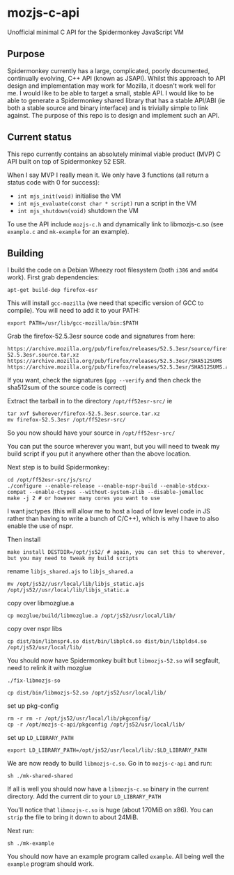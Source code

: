 # mozjs-c-api
Unofficial minimal C API for the Spidermonkey JavaScript VM

## Purpose

Spidermonkey currently has a large, complicated, poorly documented, continually
evolving, C++ API (known as JSAPI). Whilst this approach to API design and
implementation may work for Mozilla, it doesn't work well for me. I would like
to be able to target a small, stable API. I would like to be able to generate a
Spidermonkey shared library that has a stable API/ABI (ie both a stable source
and binary interface) and is trivially simple to link against. The purpose of
this repo is to design and implement such an API.

## Current status

This repo currently contains an absolutely minimal viable product (MVP) C API
built on top of Spidermonkey 52 ESR.

When I say MVP I really mean it. We only have 3 functions (all return a status
code with 0 for success):

* `int mjs_init(void)` initialise the VM
* `int mjs_evaluate(const char * script)` run a script in the VM
* `int mjs_shutdown(void)`  shutdown the VM

To use the API include `mozjs-c.h` and dynamically link to libmozjs-c.so (see
`example.c` and `mk-example` for an example).

## Building

I build the code on a Debian Wheezy root filesystem (both `i386` and `amd64` work).
First grab dependencies:

```
apt-get build-dep firefox-esr
```

This will install `gcc-mozilla` (we need that specific version of GCC to compile).
You will need to add it to your PATH:

```
export PATH=/usr/lib/gcc-mozilla/bin:$PATH
```

Grab the firefox-52.5.3esr source code and signatures from here:

```
https://archive.mozilla.org/pub/firefox/releases/52.5.3esr/source/firefox-52.5.3esr.source.tar.xz
https://archive.mozilla.org/pub/firefox/releases/52.5.3esr/SHA512SUMS
https://archive.mozilla.org/pub/firefox/releases/52.5.3esr/SHA512SUMS.asc
```

If you want, check the signatures (`gpg --verify` and then check the sha512sum
of the source code is correct)

Extract the tarball in to the directory `/opt/ff52esr-src/` ie

```
tar xvf $wherever/firefox-52.5.3esr.source.tar.xz
mv firefox-52.5.3esr /opt/ff52esr-src/
```

So you now should have your source in `/opt/ff52esr-src/`

You can put the source wherever you want, but you will need to tweak my build
script if you put it anywhere other than the above location.

Next step is to build Spidermonkey:

```
cd /opt/ff52esr-src/js/src/
./configure --enable-release --enable-nspr-build --enable-stdcxx-compat --enable-ctypes --without-system-zlib --disable-jemalloc
make -j 2 # or however many cores you want to use
```
I want jsctypes (this will allow me to host a load of low level code in JS
rather than having to write a bunch of C/C++), which is why I have to also
enable the use of nspr.

Then install

```
make install DESTDIR=/opt/js52/ # again, you can set this to wherever, but you may need to tweak my build scripts
```

rename `libjs_shared.ajs` to `libjs_shared.a`
```
mv /opt/js52//usr/local/lib/libjs_static.ajs /opt/js52//usr/local/lib/libjs_static.a
```
copy over libmozglue.a
```
cp mozglue/build/libmozglue.a /opt/js52/usr/local/lib/
```
copy over nspr libs
```
cp dist/bin/libnspr4.so dist/bin/libplc4.so dist/bin/libplds4.so /opt/js52/usr/local/lib/
```

You should now have Spidermonkey built but `libmozjs-52.so` will segfault, need to relink it with mozglue
```
./fix-libmozjs-so
```

```
cp dist/bin/libmozjs-52.so /opt/js52/usr/local/lib/
```

set up pkg-config

```
rm -r rm -r /opt/js52/usr/local/lib/pkgconfig/
cp -r /opt/mozjs-c-api/pkgconfig /opt/js52/usr/local/lib/
```

set up `LD_LIBRARY_PATH`
```
export LD_LIBRARY_PATH=/opt/js52/usr/local/lib/:$LD_LIBRARY_PATH
```


We are now ready to build `libmozjs-c.so`. Go in to `mozjs-c-api` and run:

```
sh ./mk-shared-shared
```

If all is well you should now have a `libmozjs-c.so` binary in the current directory.
Add the current dir to your `LD_LIBRARY_PATH`

You'll notice that `libmozjs-c.so` is huge (about 170MiB on x86). You can
`strip` the file to bring it down to about 24MiB.

Next run:

```
sh ./mk-example
```

You should now have an example program called `example`. All being well the
`example` program should work.
